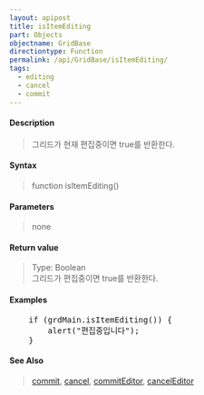 ```yaml
---
layout: apipost
title: isItemEditing
part: Objects
objectname: GridBase
directiontype: Function
permalink: /api/GridBase/isItemEditing/
tags:
  - editing
  - cancel
  - commit
---
```



#### Description

> 그리드가 현재 편집중이면 true를 반환한다.

#### Syntax

> function isItemEditing()

#### Parameters

> none

#### Return value

> Type: Boolean  
> 그리드가 편집중이면 true를 반환한다.

#### Examples 

<pre class="prettyprint">
    if (grdMain.isItemEditing()) {
        alert("편집중입니다");
    }
</pre>

#### See Also
> [commit](/api/GridBase/commit), [cancel](/api/GridBase/cancel), [commitEditor](/api/GridBase/commitEditor), [cancelEditor](/api/GridBase/cancelEditor)